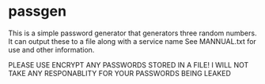 # passgen



This is a simple password generator that generators three random numbers.
It can output these to a file along with a service name See MANNUAL.txt for use and other information.

PLEASE USE ENCRYPT ANY PASSWORDS STORED IN A FILE! I WILL NOT TAKE ANY RESPONABLITY FOR YOUR PASSWORDS BEING LEAKED
